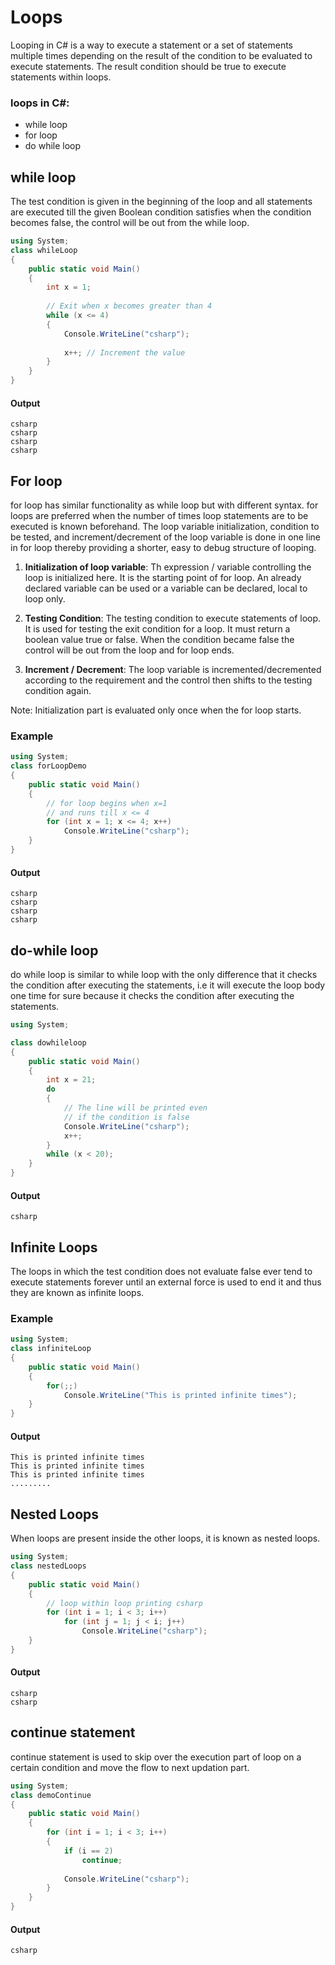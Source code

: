 # Loops
Looping in C# is a way to execute a statement or a set of statements multiple times depending on the result of the condition to be evaluated to execute statements. The result condition should be true to execute statements within loops.
### loops in C#:
- while loop
- for loop
- do while loop

## while loop
The test condition is given in the beginning of the loop and all statements are executed till the given Boolean condition satisfies when the condition becomes false, the control will be out from the while loop.

```csharp
using System;
class whileLoop
{
    public static void Main()
    {
        int x = 1;
 
        // Exit when x becomes greater than 4
        while (x <= 4)
        {
            Console.WriteLine("csharp");
 
            x++; // Increment the value 
        }
    }
}
```
#### Output
```
csharp
csharp
csharp
csharp
```

## For loop
for loop has similar functionality as while loop but with different syntax. for loops are preferred when the number of times loop statements are to be executed is known beforehand. The loop variable initialization, condition to be tested, and increment/decrement of the loop variable is done in one line in for loop thereby providing a shorter, easy to debug structure of looping.

1. **Initialization of loop variable**: Th expression / variable controlling the loop is initialized here. It is the starting point of for loop. An already declared variable can be used or a variable can be declared, local to loop only.

2. **Testing Condition**: The testing condition to execute statements of loop. It is used for testing the exit condition for a loop. It must return a boolean value true or false. When the condition became false the control will be out from the loop and for loop ends.

3. **Increment / Decrement**: The loop variable is incremented/decremented according to the requirement and the control then shifts to the testing condition again.

Note: Initialization part is evaluated only once when the for loop starts.
### Example
```csharp
using System;
class forLoopDemo
{
    public static void Main()
    {
        // for loop begins when x=1
        // and runs till x <= 4
        for (int x = 1; x <= 4; x++)
            Console.WriteLine("csharp");
    }
}
```
#### Output
```
csharp
csharp
csharp
csharp
```

## do-while loop
do while loop is similar to while loop with the only difference that it checks the condition after executing the statements, i.e it will execute the loop body one time for sure because it checks the condition after executing the statements.

```csharp
using System;

class dowhileloop
{
    public static void Main()
    {
        int x = 21;
        do
        {
            // The line will be printed even
            // if the condition is false
            Console.WriteLine("csharp");
            x++;
        }
        while (x < 20);
    }
}
```
#### Output
```
csharp
```

## Infinite Loops
The loops in which the test condition does not evaluate false ever tend to execute statements forever until an external force is used to end it and thus they are known as infinite loops.

### Example
```csharp
using System;
class infiniteLoop
{
    public static void Main()
    { 
        for(;;)
            Console.WriteLine("This is printed infinite times");
    }
}
```
#### Output
```
This is printed infinite times
This is printed infinite times
This is printed infinite times
.........
```
## Nested Loops
When loops are present inside the other loops, it is known as nested loops.

```csharp
using System;
class nestedLoops
{
    public static void Main()
    {
        // loop within loop printing csharp
        for (int i = 1; i < 3; i++)
            for (int j = 1; j < i; j++)
                Console.WriteLine("csharp");
    }
}
```
#### Output
```
csharp
csharp
```

## continue statement

continue statement is used to skip over the execution part of loop on a certain condition and move the flow to next updation part.

```csharp
using System;
class demoContinue
{
    public static void Main()
    {    
        for (int i = 1; i < 3; i++)
        {
            if (i == 2)
                continue;
            
            Console.WriteLine("csharp"); 
        }
    }
}  
```
#### Output
```
csharp
```